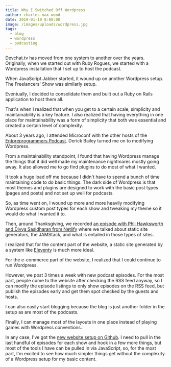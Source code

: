 ```yaml
---
title: Why I Switched Off Wordpress
author: charles-max-wood
date: 2019-01-19 8:00:00
image: /images/uploads/wordpress.jpg
tags:
  - blog
  - wordpress
  - podcasting
---
```


Devchat.tv has moved from one system to another over the years. Originally, when we started out with Ruby Rogues, we started with a Wordpress installation that I set up to host the podcast.

When JavaScript Jabber started, it wound up on another Wordpress setup. The Freelancers' Show was similarly setup.

Eventually, I decided to consolidate them and built out a Ruby on Rails application to host them all.

That's when I realized that when you get to a certain scale, simplicity and maintainability is a key feature. I also realized that having everything in one place for maintainability was a form of simplicity that both was essential and created a certain level of complexity.

About 3 years ago, I attended Microconf with the other hosts of the [Entpreprogrammers Podcast](https://entreprogrammers.com). Derick Bailey turned me on to modifying Wordpress.

From a maintainability standpoint, I found that having Wordpress manage the things that it did well made my maintenance nightmares mostly going away. It also allowed me to go find plugins to do most of what I wanted.

It took a huge load off me because I didn't have to spend a bunch of time maintaining code to do basic things. The dark side of Wordpress is that most themes and plugins are designed to work with the basic post types (pages and posts) and not set up well for podcasts.

So, as time went on, I wound up more and more heavily modifying Wordpress custom post types for each show and tweaking my theme so it would do what I wanted it to.

Then, around Thanksgiving, we recorded [an episode with Phil Hawksworth and Divya Sasidharan from Netlify](https://devchat.tv/js-jabber/jsj-347-jamstack-with-divya-sasidharan-phil-hawksworth/) where we talked about static site generators, the JAMStack, and what is entailed in those types of sites.

I realized that for the content part of the website, a static site generated by a system like [Eleventy](https://www.11ty.io/) is much more ideal.

For the e-commerce part of the website, I realized that I could continue to run Wordpress.

However, we post 3 times a week with new podcast episodes. For the most part, people come to the website after checking the RSS feed anyway, so I can modify the episode listings to only show episodes on the RSS feed, but publish the episodes early and get them spot checked by the guests and hosts.

I can also easily start blogging because the blog is just another folder in the setup as are most of the podcasts.

Finally, I can manage most of the layouts in one place instead of playing games with Wordpress conventions.

In any case, I've got the [new website setup on Github](https://github.com/cmaxw/devchat-eleventy). I need to pull in the last handful of episodes for each show and hook in a few more things, but most of the tools I have can be pulled in via JavaScript, so, for the most part, I'm excited to see how much simpler things get without the complexity of a Wordpress setup for my basic content.
